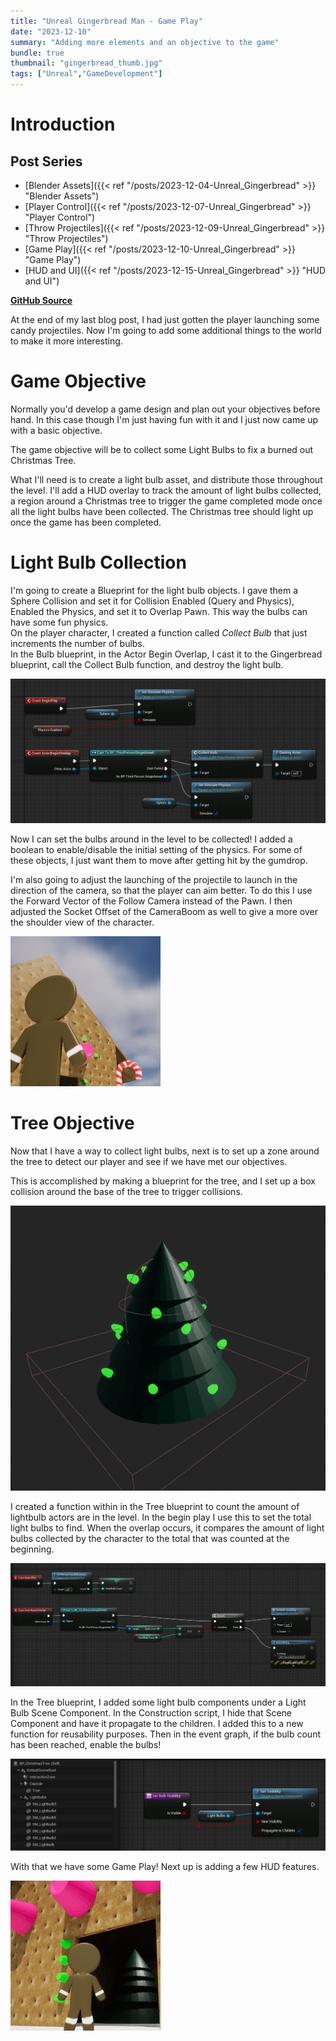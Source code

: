 ```yaml
---
title: "Unreal Gingerbread Man - Game Play"
date: "2023-12-10"
summary: "Adding more elements and an objective to the game"
bundle: true
thumbnail: "gingerbread_thumb.jpg"
tags: ["Unreal","GameDevelopment"]
---
```

# Introduction
## Post Series
- [Blender Assets]({{< ref "/posts/2023-12-04-Unreal_Gingerbread" >}} "Blender Assets")
- [Player Control]({{< ref "/posts/2023-12-07-Unreal_Gingerbread" >}} "Player Control")
- [Throw Projectiles]({{< ref "/posts/2023-12-09-Unreal_Gingerbread" >}} "Throw Projectiles")
- [Game Play]({{< ref "/posts/2023-12-10-Unreal_Gingerbread" >}} "Game Play")
- [HUD and UI]({{< ref "/posts/2023-12-15-Unreal_Gingerbread" >}} "HUD and UI")

**[GitHub Source](https://github.com/Corey255A1/Unreal-GingerbreadMan/)**


At the end of my last blog post, I had just gotten the player launching some candy projectiles. Now I'm going to add some additional things to the world to make it more interesting.

# Game Objective
Normally you'd develop a game design and plan out your objectives before hand. In this case though I'm just having fun with it and I just now came up with a basic objective.  

The game objective will be to collect some Light Bulbs to fix a burned out Christmas Tree.  

What I'll need is to create a light bulb asset, and distribute those throughout the level. I'll add a HUD overlay to track the amount of light bulbs collected, a region around a Christmas tree to trigger the game completed mode once all the light bulbs have been collected. The Christmas tree should light up once the game has been completed.

# Light Bulb Collection
I'm going to create a Blueprint for the light bulb objects. I gave them a Sphere Collision and set it for Collision Enabled (Query and Physics), Enabled the Physics, and set it to Overlap Pawn. This way the bulbs can have some fun physics.  
On the player character, I created a function called *Collect Bulb* that just increments the number of bulbs.  
In the Bulb blueprint, in the Actor Begin Overlap, I cast it to the Gingerbread blueprint, call the Collect Bulb function, and destroy the light bulb.  

![BP Light Bulb](bp_lightbulb.png)

Now I can set the bulbs around in the level to be collected!
I added a boolean to enable/disable the initial setting of the physics. For some of these objects, I just want them to move after getting hit by the gumdrop.

I'm also going to adjust the launching of the projectile to launch in the direction of the camera, so that the player can aim better. To do this I use the Forward Vector of the Follow Camera instead of the Pawn. I then adjusted the Socket Offset of the CameraBoom as well to give a more over the shoulder view of the character.

![Hitting Bulb](hitting_bulb.gif)

# Tree Objective
Now that I have a way to collect light bulbs, next is to set up a zone around the tree to detect our player and see if we have met our objectives.

This is accomplished by making a blueprint for the tree, and I set up a box collision around the base of the tree to trigger collisions.

![Tree Bulbs](tree_bulbs.png)

I created a function within in the Tree blueprint to count the amount of lightbulb actors are in the level. In the begin play I use this to set the total light bulbs to find. When the overlap occurs, it compares the amount of light bulbs collected by the character to the total that was counted at the beginning.

![Bulb Count](bulb_count.png)


In the Tree blueprint, I added some light bulb components under a Light Bulb Scene Component. In the Construction script, I hide that Scene Component and have it propagate to the children. I added this to a new function for reusability purposes. Then in the event graph, if the bulb count has been reached, enable the bulbs!

![Light Bulb Function](light_bulb_function.png)

With that we have some Game Play! Next up is adding a few HUD features.

![Light Bulb On](light_bulb_on.gif)

